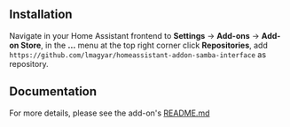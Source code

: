 
## Installation

Navigate in your Home Assistant frontend to **Settings** -> **Add-ons** ->
**Add-on Store**, in the **...** menu at the top right corner click
**Repositories**, add
`https://github.com/lmagyar/homeassistant-addon-samba-interface` as repository.

## Documentation

For more details, please see the add-on's [README.md](samba)
